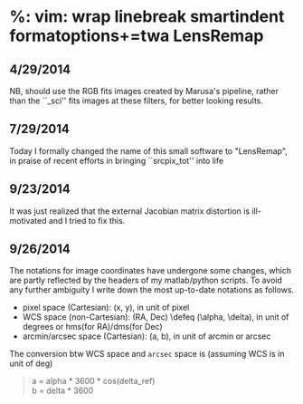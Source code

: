 %: vim: wrap linebreak smartindent formatoptions+=twa
LensRemap
==========

4/29/2014
---------
  NB, should use the RGB fits images created by Marusa's pipeline, rather than the ``_sci'' fits images at these 
  filters, for better looking results.

7/29/2014
---------
  Today I formally changed the name of this small software to "LensRemap", in praise of recent efforts in bringing 
  ``srcpix_tot'' into life

9/23/2014
---------
  It was just realized that the external Jacobian matrix distortion is ill-motivated and I tried to fix this.

9/26/2014
---------
  The notations for image coordinates have undergone some changes, which are partly reflected by the headers of my 
  matlab/python scripts. To avoid any further ambiguity I write down the most up-to-date notations as follows.

  * pixel space (Cartesian): (x, y), in unit of pixel
  * WCS space (non-Cartesian): (RA, Dec) \defeq (\alpha, \delta), in unit of degrees or hms(for RA)/dms(for Dec)
  * arcmin/arcsec space (Cartesian): (a, b), in unit of arcmin or arcsec

  The conversion btw WCS space and `arcsec` space is (assuming WCS is in unit of deg)
  > a = alpha * 3600 * cos(delta_ref)  <br />
  > b = delta * 3600    <br />

